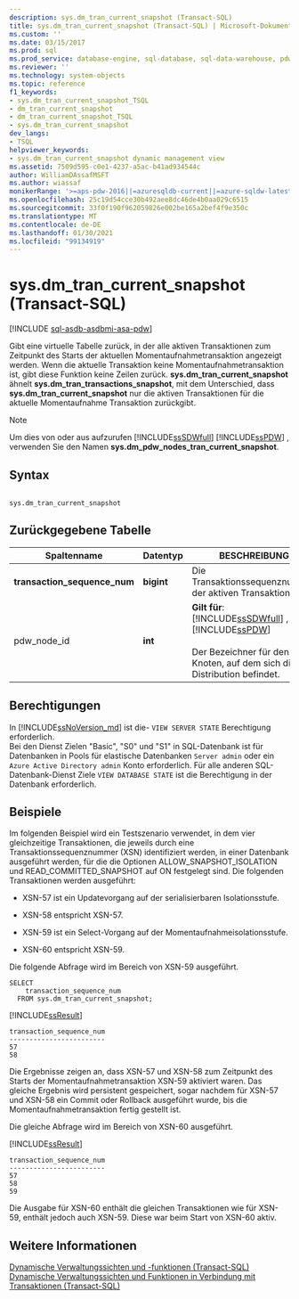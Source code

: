 ```yaml
---
description: sys.dm_tran_current_snapshot (Transact-SQL)
title: sys.dm_tran_current_snapshot (Transact-SQL) | Microsoft-Dokumentation
ms.custom: ''
ms.date: 03/15/2017
ms.prod: sql
ms.prod_service: database-engine, sql-database, sql-data-warehouse, pdw
ms.reviewer: ''
ms.technology: system-objects
ms.topic: reference
f1_keywords:
- sys.dm_tran_current_snapshot_TSQL
- dm_tran_current_snapshot
- dm_tran_current_snapshot_TSQL
- sys.dm_tran_current_snapshot
dev_langs:
- TSQL
helpviewer_keywords:
- sys.dm_tran_current_snapshot dynamic management view
ms.assetid: 7509d595-c0e1-4237-a5ac-b41ad934544c
author: WilliamDAssafMSFT
ms.author: wiassaf
monikerRange: '>=aps-pdw-2016||=azuresqldb-current||=azure-sqldw-latest||>=sql-server-2016||>=sql-server-linux-2017||=azuresqldb-mi-current'
ms.openlocfilehash: 25c19d54cce30b492aee8dc46de4b0aa029c6515
ms.sourcegitcommit: 33f0f190f962059826e002be165a2bef4f9e350c
ms.translationtype: MT
ms.contentlocale: de-DE
ms.lasthandoff: 01/30/2021
ms.locfileid: "99134919"
---
```

# <a name="sysdm_tran_current_snapshot-transact-sql"></a>sys.dm_tran_current_snapshot (Transact-SQL)
[!INCLUDE [sql-asdb-asdbmi-asa-pdw](../../includes/applies-to-version/sql-asdb-asdbmi-asa-pdw.md)]

  Gibt eine virtuelle Tabelle zurück, in der alle aktiven Transaktionen zum Zeitpunkt des Starts der aktuellen Momentaufnahmetransaktion angezeigt werden. Wenn die aktuelle Transaktion keine Momentaufnahmetransaktion ist, gibt diese Funktion keine Zeilen zurück. **sys.dm_tran_current_snapshot** ähnelt **sys.dm_tran_transactions_snapshot**, mit dem Unterschied, dass **sys.dm_tran_current_snapshot** nur die aktiven Transaktionen für die aktuelle Momentaufnahme Transaktion zurückgibt.  
  
> [!NOTE]  
>  Um dies von oder aus aufzurufen [!INCLUDE[ssSDWfull](../../includes/sssdwfull-md.md)] [!INCLUDE[ssPDW](../../includes/sspdw-md.md)] , verwenden Sie den Namen **sys.dm_pdw_nodes_tran_current_snapshot**.  
  
## <a name="syntax"></a>Syntax  
  
```  
  
sys.dm_tran_current_snapshot  
```  
  
## <a name="table-returned"></a>Zurückgegebene Tabelle  
  
|Spaltenname|Datentyp|BESCHREIBUNG|  
|-----------------|---------------|-----------------|  
|**transaction_sequence_num**|**bigint**|Die Transaktionssequenznummer der aktiven Transaktion.|  
|pdw_node_id|**int**|**Gilt für**: [!INCLUDE[ssSDWfull](../../includes/sssdwfull-md.md)] , [!INCLUDE[ssPDW](../../includes/sspdw-md.md)]<br /><br /> Der Bezeichner für den Knoten, auf dem sich diese Distribution befindet.|  
  
## <a name="permissions"></a>Berechtigungen

In [!INCLUDE[ssNoVersion_md](../../includes/ssnoversion-md.md)] ist die- `VIEW SERVER STATE` Berechtigung erforderlich.   
Bei den Dienst Zielen "Basic", "S0" und "S1" in SQL-Datenbank ist für Datenbanken in Pools für elastische Datenbanken `Server admin` oder ein `Azure Active Directory admin` Konto erforderlich. Für alle anderen SQL-Datenbank-Dienst Ziele `VIEW DATABASE STATE` ist die Berechtigung in der Datenbank erforderlich.   

## <a name="examples"></a>Beispiele  
 Im folgenden Beispiel wird ein Testszenario verwendet, in dem vier gleichzeitige Transaktionen, die jeweils durch eine Transaktionssequenznummer (XSN) identifiziert werden, in einer Datenbank ausgeführt werden, für die die Optionen ALLOW_SNAPSHOT_ISOLATION und READ_COMMITTED_SNAPSHOT auf ON festgelegt sind. Die folgenden Transaktionen werden ausgeführt:  
  
-   XSN-57 ist ein Updatevorgang auf der serialisierbaren Isolationsstufe.  
  
-   XSN-58 entspricht XSN-57.  
  
-   XSN-59 ist ein Select-Vorgang auf der Momentaufnahmeisolationsstufe.  
  
-   XSN-60 entspricht XSN-59.  
  
 Die folgende Abfrage wird im Bereich von XSN-59 ausgeführt.  
  
```  
SELECT   
    transaction_sequence_num  
  FROM sys.dm_tran_current_snapshot;  
```  
  
 [!INCLUDE[ssResult](../../includes/ssresult-md.md)]  
  
```  
transaction_sequence_num  
------------------------  
57  
58  
```  
  
 Die Ergebnisse zeigen an, dass XSN-57 und XSN-58 zum Zeitpunkt des Starts der Momentaufnahmetransaktion XSN-59 aktiviert waren. Das gleiche Ergebnis wird persistent gespeichert, sogar nachdem für XSN-57 und XSN-58 ein Commit oder Rollback ausgeführt wurde, bis die Momentaufnahmetransaktion fertig gestellt ist.  
  
 Die gleiche Abfrage wird im Bereich von XSN-60 ausgeführt.  
  
 [!INCLUDE[ssResult](../../includes/ssresult-md.md)]  
  
```  
transaction_sequence_num  
------------------------  
57  
58  
59  
```  
  
 Die Ausgabe für XSN-60 enthält die gleichen Transaktionen wie für XSN-59, enthält jedoch auch XSN-59. Diese war beim Start von XSN-60 aktiv.  
  
## <a name="see-also"></a>Weitere Informationen  
 [Dynamische Verwaltungssichten und -funktionen &#40;Transact-SQL&#41;](~/relational-databases/system-dynamic-management-views/system-dynamic-management-views.md)   
 [Dynamische Verwaltungssichten und Funktionen in Verbindung mit Transaktionen &#40;Transact-SQL&#41;](../../relational-databases/system-dynamic-management-views/transaction-related-dynamic-management-views-and-functions-transact-sql.md)  
  
  


